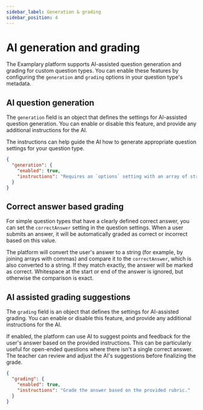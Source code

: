 ```yaml
---
sidebar_label: Generation & grading
sidebar_position: 4
---
```


# AI generation and grading

The Examplary platform supports AI-assisted question generation and grading for custom question types. You can enable these features by configuring the `generation` and `grading` options in your question type's metadata.

## AI question generation

The `generation` field is an object that defines the settings for AI-assisted question generation. You can enable or disable this feature, and provide any additional instructions for the AI.

The instructions can help guide the AI how to generate appropriate question settings for your question type.

```json title="question-type.json (partial)"
{
  "generation": {
    "enabled": true,
    "instructions": "Requires an `options` setting with an array of strings that will be used as multiple choice options. The `correctAnswer` setting should be one of these options, and exactly match one of the strings."
  }
}
```

## Correct answer based grading

For simple question types that have a clearly defined correct answer, you can set the `correctAnswer` setting in the question settings. When a user submits an answer, it will be automatically graded as correct or incorrect based on this value.

The platform will convert the user's answer to a string (for example, by joining arrays with commas) and compare it to the `correctAnswer`, which is also converted to a string. If they match exactly, the answer will be marked as correct. Whitespace at the start or end of the answer is ignored, but otherwise the comparison is exact.

## AI assisted grading suggestions

The `grading` field is an object that defines the settings for AI-assisted grading. You can enable or disable this feature, and provide any additional instructions for the AI.

If enabled, the platform can use AI to suggest points and feedback for the user's answer based on the provided instructions. This can be particularly useful for open-ended questions where there isn't a single correct answer. The teacher can review and adjust the AI's suggestions before finalizing the grade.

```json title="question-type.json (partial)"
{
  "grading": {
    "enabled": true,
    "instructions": "Grade the answer based on the provided rubric."
  }
}
```
